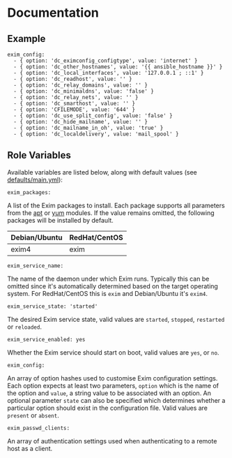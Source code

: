 # Documentation

## Example

```
exim_config:
  - { option: 'dc_eximconfig_configtype', value: 'internet' }
  - { option: 'dc_other_hostnames', value: '{{ ansible_hostname }}' }
  - { option: 'dc_local_interfaces', value: '127.0.0.1 ; ::1' }
  - { option: 'dc_readhost', value: '' }
  - { option: 'dc_relay_domains', value: '' }
  - { option: 'dc_minimaldns', value: 'false' }
  - { option: 'dc_relay_nets', value: '' }
  - { option: 'dc_smarthost', value: '' }
  - { option: 'CFILEMODE', value: '644' }
  - { option: 'dc_use_split_config', value: 'false' }
  - { option: 'dc_hide_mailname', value: '' }
  - { option: 'dc_mailname_in_oh', value: 'true' }
  - { option: 'dc_localdelivery', value: 'mail_spool' }
```

## Role Variables

Available variables are listed below, along with default values (see [defaults/main.yml](/defaults/main.yml)):

```
exim_packages:
```

A list of the Exim packages to install. Each package supports all parameters from the
[apt](http://docs.ansible.com/ansible/apt_module.html) or [yum](http://docs.ansible.com/ansible/yum_module.html) modules.
If the value remains omitted, the following packages will be installed by default.

| Debian/Ubuntu          | RedHat/CentOS           |
| :--------------------- | :---------------------- |
| exim4                  | exim                    |

```
exim_service_name:
```

The name of the daemon under which Exim runs. Typically this can be omitted since it's automatically determined
based on the target operating system. For RedHat/CentOS this is `exim` and Debian/Ubuntu it's `exim4`.

```
exim_service_state: 'started'
```

The desired Exim service state, valid values are `started`, `stopped`, `restarted` or `reloaded`.

```
exim_service_enabled: yes
```

Whether the Exim service should start on boot, valid values are `yes`, or `no`.

```
exim_config:
```

An array of option hashes used to customise Exim configuration settings. Each option expects at least
two parameters, `option` which is the name of the option and `value`, a string value to be associated
with an option. An optional parameter `state` can also be specified which determines whether a particular
option should exist in the configuration file. Valid values are `present` or `absent`.

```
exim_passwd_clients:
```

An array of authentication settings used when authenticating to a remote host as a client.